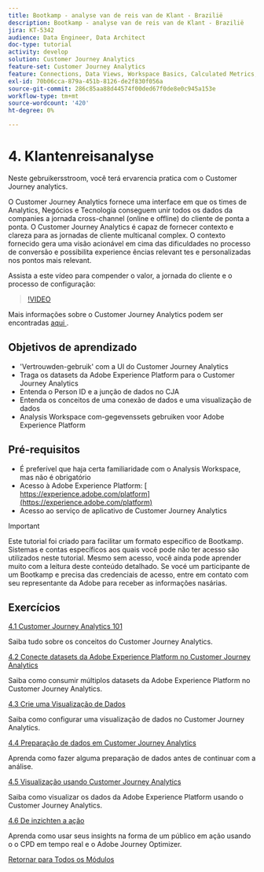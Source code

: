 ```yaml
---
title: Bootkamp - analyse van de reis van de Klant - Brazilië
description: Bootkamp - analyse van de reis van de Klant - Brazilië
jira: KT-5342
audience: Data Engineer, Data Architect
doc-type: tutorial
activity: develop
solution: Customer Journey Analytics
feature-set: Customer Journey Analytics
feature: Connections, Data Views, Workspace Basics, Calculated Metrics, Visualizations, Audiences
exl-id: 70b06cca-879a-451b-8126-de2f830f056a
source-git-commit: 286c85aa88d44574f00ded67f0de8e0c945a153e
workflow-type: tm+mt
source-wordcount: '420'
ht-degree: 0%

---
```


# 4. Klantenreisanalyse

Neste gebruikersstroom, você terá ervarencia pratica com o Customer Journey analytics.

O Customer Journey Analytics fornece uma interface em que os times de Analytics, Negócios e Tecnologia conseguem unir todos os dados da companies a jornada cross-channel (online e offline) do cliente de ponta a ponta. O Customer Journey Analytics é capaz de fornecer contexto e clareza para as jornadas de cliente multicanal complex. O contexto fornecido gera uma visão acionável em cima das dificuldades no processo de conversão e possibilita experience ências relevant tes e personalizadas nos pontos mais relevant.

Assista a este vídeo para compender o valor, a jornada do cliente e o processo de configuração:

>[!VIDEO](https://video.tv.adobe.com/v/327188?quality=12&learn=on&enablevpops)

Mais informações sobre o Customer Journey Analytics podem ser encontradas [ aqui ](https://spark.adobe.com/page/t62eiRu9l6iWJ/).

## Objetivos de aprendizado

- &#39;Vertrouwden-gebruik&#39; com a UI do Customer Journey Analytics
- Traga os datasets da Adobe Experience Platform para o Customer Journey Analytics
- Entenda o Person ID e a junção de dados no CJA
- Entenda os conceitos de uma conexão de dados e uma visualização de dados
- Analysis Workspace com-gegevenssets gebruiken voor Adobe Experience Platform

## Pré-requisitos

- É preferível que haja certa familiaridade com o Analysis Workspace, mas não é obrigatório
- Acesso à Adobe Experience Platform: [ https://experience.adobe.com/platform](https://experience.adobe.com/platform)
- Acesso ao serviço de aplicativo de Customer Journey Analytics

>[!IMPORTANT]
>
>Este tutorial foi criado para facilitar um formato específico de Bootkamp. Sistemas e contas específicos aos quais você pode não ter acesso são utilizados neste tutorial. Mesmo sem acesso, você ainda pode aprender muito com a leitura deste conteúdo detalhado. Se vocé um participante de um Bootkamp e precisa das credenciais de acesso, entre em contato com seu representante da Adobe para receber as informações nasárias.

## Exercícios

[4.1 Customer Journey Analytics 101](./ex1.md)

Saiba tudo sobre os conceitos do Customer Journey Analytics.

[4.2 Conecte datasets da Adobe Experience Platform no Customer Journey Analytics](./ex2.md)

Saiba como consumir múltiplos datasets da Adobe Experience Platform no Customer Journey Analytics.

[4.3 Crie uma Visualização de Dados](./ex3.md)

Saiba como configurar uma visualização de dados no Customer Journey Analytics.

[4.4 Preparação de dados em Customer Journey Analytics](./ex4.md)

Aprenda como fazer alguma preparação de dados antes de continuar com a análise.

[4.5 Visualização usando Customer Journey Analytics](./ex5.md)

Saiba como visualizar os dados da Adobe Experience Platform usando o Customer Journey Analytics.

[4.6 De inzichten a ação](./ex6.md)

Aprenda como usar seus insights na forma de um público em ação usando o o CPD em tempo real e o Adobe Journey Optimizer.

[Retornar para Todos os Módulos](../../overview.md)
